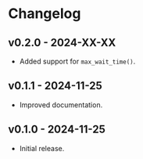 # Changelog

## v0.2.0 - 2024-XX-XX

- Added support for `max_wait_time()`.

## v0.1.1 - 2024-11-25

- Improved documentation.

## v0.1.0 - 2024-11-25

- Initial release.
